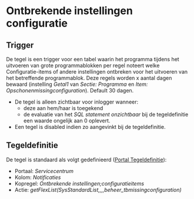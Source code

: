 # Ontbrekende instellingen configuratie

## Trigger

De tegel is een trigger voor een tabel waarin het programma tijdens het uitvoeren van grote programmablokken per regel noteert welke Configuratie-items of andere instellingen ontbreken voor het uitvoeren van het betreffende programmablok. Deze regels worden x aantal dagen bewaard (instelling *Getal1* van *Sectie: Programma* en *Item: Opschonenmissingconfiguration*). Default 30 dagen.

* De tegel is alleen zichtbaar voor inlogger wanneer:
  * deze aan hem/haar is toegekend
  * de evaluatie van het *SQL statement onzichtbaar* bij de tegeldefinitie een waarde ongelijk aan 0 oplevert.
* Een tegel is disabled indien zo aangevinkt bij de tegeldefinitie.

## Tegeldefinitie

De tegel is standaard als volgt gedefinieerd ([Portal Tegeldefinitie](/docs/instellen_inrichten/portaldefinitie/portal_tegel.md)):

* Portaal: *Servicecentrum*
* Kolom: *Notificaties*
* Kopregel: *Ontbrekende instellingen;configuratieitems*
* Actie: *getFlexList(SysStandardList,,,,beheer_tbmissingconfiguration)*
